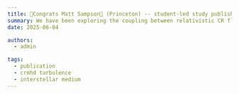 ```yaml
---
title: 🎉Congrats Matt Sampson🎉 (Princeton) -- student-led study published on relativstic CR fluids and plasma coupling!
summary: We have been exploring the coupling between relativistic CR fluids and plasmas in our latest work led by Princeton graduate student, Matt Sampson. Submitted on the arXiv now!
date: 2025-06-04

authors:
  - admin

tags:
  - publication
  - crmhd turbulence
  - interstellar medium
---
```

